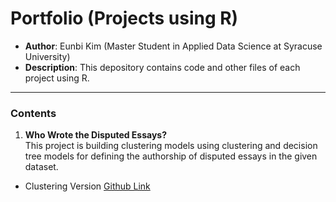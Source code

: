 # Portfolio (Projects using R)
- **Author**: Eunbi Kim (Master Student in Applied Data Science at Syracuse University)
- **Description**: This depository contains code and other files of each project using R.
*****

### Contents
1. **Who Wrote the Disputed Essays?** <br>
This project is building clustering models using clustering and decision tree models for defining the authorship of disputed essays in the given dataset.
- Clustering Version [Github Link](https://github.com/joyinning/r_projects_repo/blob/main/Disputed-Essay_Clustering_030523.md)
